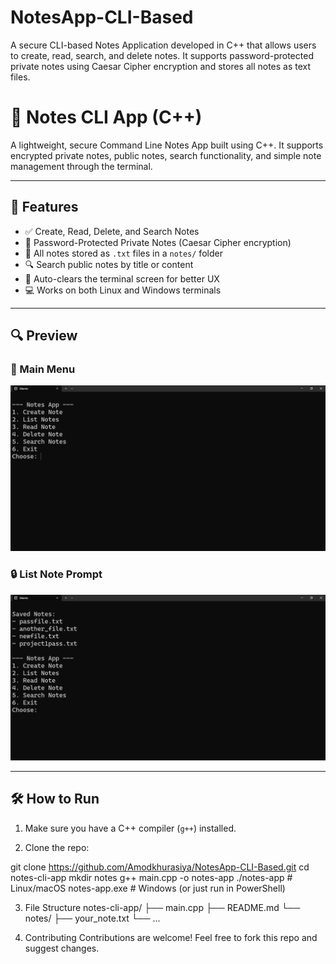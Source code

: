# NotesApp-CLI-Based
A secure CLI-based Notes Application developed in C++ that allows users to create, read, search, and delete notes. It supports password-protected private notes using Caesar Cipher encryption and stores all notes as text files. 

# 📝 Notes CLI App (C++)

A lightweight, secure Command Line Notes App built using C++. It supports encrypted private notes, public notes, search functionality, and simple note management through the terminal.

---

## 🚀 Features

- ✅ Create, Read, Delete, and Search Notes
- 🔐 Password-Protected Private Notes (Caesar Cipher encryption)
- 📂 All notes stored as `.txt` files in a `notes/` folder
- 🔍 Search public notes by title or content
- 🧹 Auto-clears the terminal screen for better UX
- 💻 Works on both Linux and Windows terminals

---

## 🔍 Preview

### 📝 Main Menu
![Main Menu](assets/Screenshot%202025-04-05%20200312.png)

### 🔒 List Note Prompt
![Private Note Prompt](assets/Screenshot%202025-04-05%20200359.png)

---

## 🛠️ How to Run

1. Make sure you have a C++ compiler (`g++`) installed.

2. Clone the repo:
 
git clone https://github.com/Amodkhurasiya/NotesApp-CLI-Based.git
cd notes-cli-app
mkdir notes
g++ main.cpp -o notes-app
./notes-app       # Linux/macOS
notes-app.exe     # Windows (or just run in PowerShell)


3. File Structure
notes-cli-app/
├── main.cpp
├── README.md
└── notes/
    ├── your_note.txt
    └── ...

4. Contributing
Contributions are welcome! Feel free to fork this repo and suggest changes.
